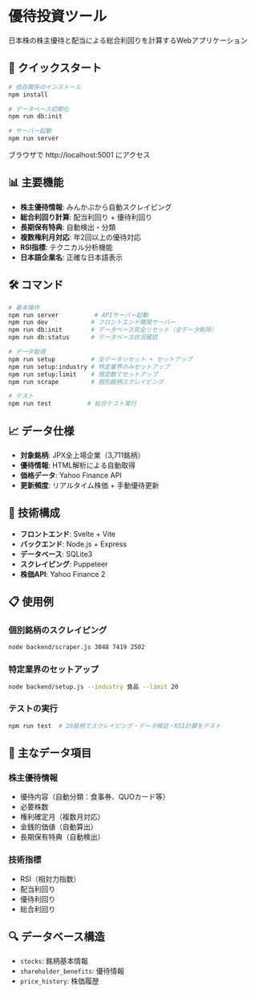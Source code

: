 # 優待投資ツール

日本株の株主優待と配当による総合利回りを計算するWebアプリケーション

## 🚀 クイックスタート

```bash
# 依存関係のインストール
npm install

# データベース初期化
npm run db:init

# サーバー起動
npm run server
```

ブラウザで http://localhost:5001 にアクセス

## 📊 主要機能

- **株主優待情報**: みんかぶから自動スクレイピング
- **総合利回り計算**: 配当利回り + 優待利回り
- **長期保有特典**: 自動検出・分類
- **複数権利月対応**: 年2回以上の優待対応
- **RSI指標**: テクニカル分析機能
- **日本語企業名**: 正確な日本語表示

## 🛠 コマンド

```bash
# 基本操作
npm run server          # APIサーバー起動
npm run dev            # フロントエンド開発サーバー
npm run db:init        # データベース完全リセット（全データ削除）
npm run db:status      # データベース状況確認

# データ取得
npm run setup          # 全データリセット + セットアップ
npm run setup:industry # 特定業界のみセットアップ
npm run setup:limit    # 限定数でセットアップ
npm run scrape         # 個別銘柄スクレイピング

# テスト
npm run test          # 総合テスト実行
```

## 📈 データ仕様

- **対象銘柄**: JPX全上場企業（3,711銘柄）
- **優待情報**: HTML解析による自動取得
- **価格データ**: Yahoo Finance API
- **更新頻度**: リアルタイム株価 + 手動優待更新

## 🔧 技術構成

- **フロントエンド**: Svelte + Vite
- **バックエンド**: Node.js + Express
- **データベース**: SQLite3
- **スクレイピング**: Puppeteer
- **株価API**: Yahoo Finance 2

## 📋 使用例

### 個別銘柄のスクレイピング
```bash
node backend/scraper.js 3048 7419 2502
```

### 特定業界のセットアップ
```bash
node backend/setup.js --industry 食品 --limit 20
```

### テストの実行
```bash
npm run test  # 20銘柄でスクレイピング・データ検証・RSI計算をテスト
```

## 🎯 主なデータ項目

### 株主優待情報
- 優待内容（自動分類：食事券、QUOカード等）
- 必要株数
- 権利確定月（複数月対応）
- 金銭的価値（自動算出）
- 長期保有特典（自動検出）

### 技術指標
- RSI（相対力指数）
- 配当利回り
- 優待利回り
- 総合利回り

## 🔍 データベース構造

- `stocks`: 銘柄基本情報
- `shareholder_benefits`: 優待情報
- `price_history`: 株価履歴